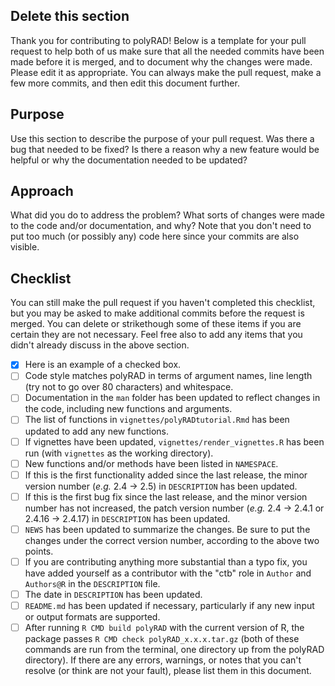 ## Delete this section

Thank you for contributing to polyRAD!  Below is a template for your pull
request to help both of us make sure that all the needed commits have
been made before it is merged, and to document why the changes were made.
Please edit it as appropriate.  You can always make the pull request,
make a few more commits, and then edit this document further.

## Purpose

Use this section to describe the purpose of your pull request.
Was there a bug that needed to be fixed?  Is there a reason why a new feature
would be helpful or why the documentation needed to be updated?

## Approach

What did you do to address the problem?  What sorts of changes were made
to the code and/or documentation, and why?  Note that you don't need to
put too much (or possibly any) code here since your commits are also
visible.

## Checklist

You can still make the pull request if you haven't completed this checklist,
but you may be asked to make additional commits before the request is merged.
You can delete or strikethough some of these items if you are certain they are
not necessary.  Feel free also to add any items that you didn't already discuss
in the above section.

- [x] Here is an example of a checked box.
- [ ] Code style matches polyRAD in terms of argument names, line length
(try not to go over 80 characters) and whitespace.
- [ ] Documentation in the `man` folder has been updated to reflect changes in
the code, including new functions and arguments.
- [ ] The list of functions in `vignettes/polyRADtutorial.Rmd` has been updated
to add any new functions.
- [ ] If vignettes have been updated, `vignettes/render_vignettes.R` has been
run (with `vignettes` as the working directory).
- [ ] New functions and/or methods have been listed in `NAMESPACE`.
- [ ] If this is the first functionality added since the last release, 
the minor version number (_e.g._ 2.4 -> 2.5) in `DESCRIPTION` has been updated.
- [ ] If this is the first bug fix since the last release, and the minor
version number has not increased, the patch version number (_e.g._ 2.4 -> 2.4.1
or 2.4.16 -> 2.4.17) in `DESCRIPTION` has been updated.
- [ ] `NEWS` has been updated to summarize the changes.  Be sure to put the
changes under the correct version number, according to the above two points.
- [ ] If you are contributing anything more substantial than a typo fix, you
have added yourself as a contributor with the "ctb" role in `Author` and
`Authors@R` in the `DESCRIPTION` file.
- [ ] The date in `DESCRIPTION` has been updated.
- [ ] `README.md` has been updated if necessary, particularly if any new input
or output formats are supported.
- [ ] After running `R CMD build polyRAD` with the current version of R, the package
passes `R CMD check polyRAD_x.x.x.tar.gz` (both of these commands are run from the
terminal, one directory up from the polyRAD directory).  If there are any errors,
warnings, or notes that you can't resolve (or think are not your fault), please
list them in this document.
